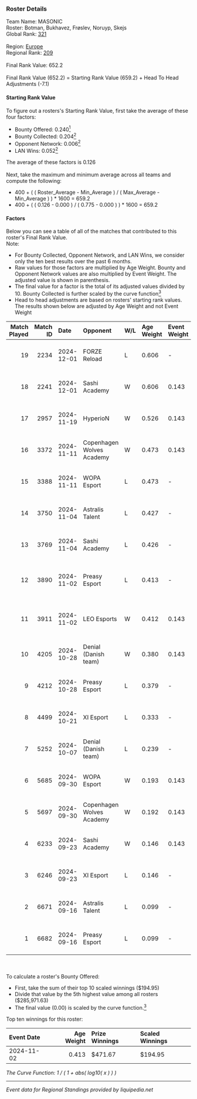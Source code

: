 ### Roster Details<br />
Team Name: MASONIC<br />
Roster: Botman, Bukhavez, Frøslev, Noruyp, Skejs<br />
Global Rank: [321](../../standings_global_2025_02_28.md)<br />
<br />
Region: [Europe]( ../../standings_europe_2025_02_28.md)<br />
Regional Rank: [209]( ../../standings_europe_2025_02_28.md)<br />
<br />
Final Rank Value:  652.2<br />
<br />
Final Rank Value (652.2) = Starting Rank Value (659.2) + Head To Head Adjustments (-7.1)<br />

#### Starting Rank Value<br />
To figure out a rosters's Starting Rank Value, first take the average of these four factors:<br />
- Bounty Offered: 0.240[<sup>1</sup>](#table2)
- Bounty Collected: 0.204[<sup>2</sup>](#table1)
- Opponent Network: 0.006[<sup>2</sup>](#table1)
- LAN Wins: 0.052[<sup>2</sup>](#table1)

The average of these factors is 0.126<br />
<br />
Next, take the maximum and minimum average across all teams and compute the following:<br />
- 400 + ( ( Roster_Average - Min_Average ) / ( Max_Average - Min_Average ) ) * 1600 = 659.2
- 400 + ( ( 0.126 - 0.000 ) / ( 0.775 - 0.000 ) ) * 1600 = 659.2


#### Factors<br />
Below you can see a table of all of the matches that contributed to this roster's Final Rank Value.<br />
Note:<br />

- For Bounty Collected, Opponent Network, and LAN Wins, we consider only the ten best results over the past 6 months.
- Raw values for those factors are multiplied by Age Weight. Bounty and Opponent Network values are also multiplied by Event Weight. The adjusted value is shown in parenthesis.
- The final value for a factor is the total of its adjusted values divided by 10. Bounty Collected is further scaled by the curve function[<sup>3</sup>](#curveFunction)
- Head to head adjustments are based on rosters' starting rank values. The results shown below are adjusted by Age Weight and not Event Weight
<span id="table1"></span><br />


| Match Played | Match ID | Date       | Opponent                  | W/L | Age Weight | Event Weight | Bounty Collected | Opponent Network | LAN Wins  | H2H Adj. | Roster                                              |
| -: | -: | :- | :- | :- | :- | :- | :- | :- | :- | -: | :- |
|           19 |     2234 | 2024-12-01 | FORZE Reload              | L   | 0.606      | -            | -                | -                | -         |    -3.77 | Botman, Bukhavez, Frøslev, Noruyp, Skejs            |
|           18 |     2241 | 2024-12-01 | Sashi Academy             | W   | 0.606      | 0.143        | 0.001 (0.000)    | 0.310 (0.027)    | 0 (0.000) |    11.24 | Botman, Bukhavez, Frøslev, Noruyp, Skejs            |
|           17 |     2957 | 2024-11-19 | HyperioN                  | W   | 0.526      | 0.143        | 0.000 (0.000)    | 0.000 (0.000)    | 0 (0.000) |     3.38 | Botman, Frøslev, NoProblemGuy, Noruyp, Patti        |
|           16 |     3372 | 2024-11-11 | Copenhagen Wolves Academy | W   | 0.473      | 0.143        | 0.000 (0.000)    | 0.000 (0.000)    | 0 (0.000) |     2.87 | Botman, Frøslev, NoProblemGuy, Noruyp, Patti        |
|           15 |     3388 | 2024-11-11 | WOPA Esport               | L   | 0.473      | -            | -                | -                | -         |    -3.44 | Botman, Frøslev, NoProblemGuy, Noruyp, Patti        |
|           14 |     3750 | 2024-11-04 | Astralis Talent           | L   | 0.427      | -            | -                | -                | -         |    -5.00 | Botman, Frøslev, NoProblemGuy, Noruyp, Patti        |
|           13 |     3769 | 2024-11-04 | Sashi Academy             | L   | 0.426      | -            | -                | -                | -         |    -5.95 | Botman, Frøslev, NoProblemGuy, Noruyp, Patti        |
|           12 |     3890 | 2024-11-02 | Preasy Esport             | L   | 0.413      | -            | -                | -                | -         |    -3.90 | Botman, FrekaFiskeNN, Frøslev, NoProblemGuy, Noruyp |
|           11 |     3911 | 2024-11-02 | LEO Esports               | W   | 0.412      | 0.143        | 0.000 (0.000)    | 0.000 (0.000)    | 1 (0.412) |     2.51 | Botman, FrekaFiskeNN, Frøslev, NoProblemGuy, Noruyp |
|           10 |     4205 | 2024-10-28 | Denial (Danish team)      | W   | 0.380      | 0.143        | 0.001 (0.000)    | 0.114 (0.006)    | 0 (0.000) |     6.25 | Botman, Frøslev, NoProblemGuy, Noruyp, Patti        |
|            9 |     4212 | 2024-10-28 | Preasy Esport             | L   | 0.379      | -            | -                | -                | -         |    -3.50 | Botman, Frøslev, NoProblemGuy, Noruyp, Patti        |
|            8 |     4499 | 2024-10-21 | XI Esport                 | L   | 0.333      | -            | -                | -                | -         |    -7.07 | Botman, Frøslev, NoProblemGuy, Noruyp, Patti        |
|            7 |     5252 | 2024-10-07 | Denial (Danish team)      | L   | 0.239      | -            | -                | -                | -         |    -3.72 | Botman, Frøslev, NoProblemGuy, Noruyp, Patti        |
|            6 |     5685 | 2024-09-30 | WOPA Esport               | W   | 0.193      | 0.143        | 0.037 (0.001)    | 0.845 (0.023)    | 0 (0.000) |     4.48 | Botman, Frøslev, NoProblemGuy, Noruyp, Patti        |
|            5 |     5697 | 2024-09-30 | Copenhagen Wolves Academy | W   | 0.192      | 0.143        | 0.000 (0.000)    | 0.000 (0.000)    | 0 (0.000) |     1.16 | Botman, Frøslev, NoProblemGuy, Noruyp, Patti        |
|            4 |     6233 | 2024-09-23 | Sashi Academy             | W   | 0.146      | 0.143        | 0.001 (0.000)    | 0.310 (0.006)    | 0 (0.000) |     2.59 | Botman, Frøslev, NoProblemGuy, Noruyp, Patti        |
|            3 |     6246 | 2024-09-23 | XI Esport                 | L   | 0.146      | -            | -                | -                | -         |    -3.20 | Botman, Frøslev, NoProblemGuy, Noruyp, Patti        |
|            2 |     6671 | 2024-09-16 | Astralis Talent           | L   | 0.099      | -            | -                | -                | -         |    -1.13 | Botman, Frøslev, NoProblemGuy, Noruyp, Patti        |
|            1 |     6682 | 2024-09-16 | Preasy Esport             | L   | 0.099      | -            | -                | -                | -         |    -0.87 | Botman, Frøslev, NoProblemGuy, Noruyp, Patti        |

<br />
<span id="table2"></span><br />
To calculate a roster's Bounty Offered:<br />

- First, take the sum of their top 10 scaled winnings ($194.95)
- Divide that value by the 5th highest value among all rosters ($285,971.63)
- The final value (0.00) is scaled by the curve function.[<sup>3</sup>](#curveFunction)

Top ten winnings for this roster:<br />

| Event Date | Age Weight | Prize Winnings | Scaled Winnings |
| :- | -: | :- | :- |
| 2024-11-02 |      0.413 | $471.67        | $194.95         |


<span id="curveFunction"></span>_The Curve Function: 1 / ( 1 + abs( log10( x ) ) )_<br />

---
_Event data for Regional Standings provided by liquipedia.net_<br />
